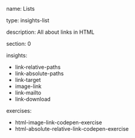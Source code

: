 name: Lists

type: insights-list

description: All about links in HTML

section: 0

insights:
  - link-relative-paths
  - link-absolute-paths
  - link-target
  - image-link
  - link-mailto
  - link-download

exercises:
  - html-image-link-codepen-exercise
  - html-absolute-relative-link-codepen-exercise
